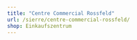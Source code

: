 ```yaml
---
title: "Centre Commercial Rossfeld"
url: /sierre/centre-commercial-rossfeld/
shop: Einkaufszentrum
---
```

